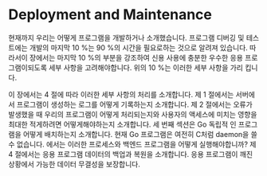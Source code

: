 # Deployment and Maintenance

현재까지 우리는 어떻게 프로그램을 개발하거나 소개했습니다. 프로그램 디버깅 및 테스트에는 개발의 마지막 10 %는 90 %의 시간을 필요로하는 것으로 알려져 있습니다. 따라서이 장에서는 마지막 10 %의 부분을 강조하여 신용 사용에 충분한 우수한 응용 프로그램이되도록 세부 사항을 고려해야합니다. 위의 10 %는 이러한 세부 사항을 가리 킵니다.

이 장에서는 4 절에 따라 이러한 세부 사항의 처리를 소개합니다. 제 1 절에서는 서버에서 프로그램이 생성하는 로그를 어떻게 기록하는지 소개합니다. 제 2 절에서는 오류가 발생했을 때 우리의 프로그램이 어떻게 처리되는지와 사용자의 액세스에 미치는 영향을 최대한 적게하려면 어떻게해야하는지 소개합니다. 세 번째 섹션은 Go 독립적 인 프로그램을 어떻게 배치하는지 소개합니다. 현재 Go 프로그램은 여전히 C처럼 daemon을 쓸 수 없습니다. 에서는 이러한 프로세스와 백엔드 프로그램을 어떻게 실행해야합니까? 제 4 절에서는 응용 프로그램 데이터의 백업과 복원을 소개합니다. 응용 프로그램이 깨진 상황에서 가능한 데이터 무결성을 보장합니다.
